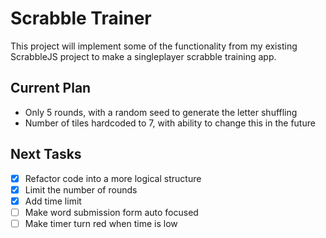 # Scrabble Trainer

This project will implement some of the functionality from my existing ScrabbleJS project to make a singleplayer scrabble training app.

## Current Plan
- Only 5 rounds, with a random seed to generate the letter shuffling
- Number of tiles hardcoded to 7, with ability to change this in the future

## Next Tasks

- [x] Refactor code into a more logical structure
- [x] Limit the number of rounds
- [x] Add time limit
- [ ] Make word submission form auto focused
- [ ] Make timer turn red when time is low